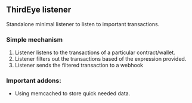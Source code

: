 ## ThirdEye listener

Standalone minimal listener to listen to important transactions.

### Simple mechanism

1. Listener listens to the transactions of a particular contract/wallet.
2. Listener filters out the transactions based of the expression provided.
3. Listener sends the filtered transaction to a webhook

### Important addons:
- Using memcached to store quick needed data.
